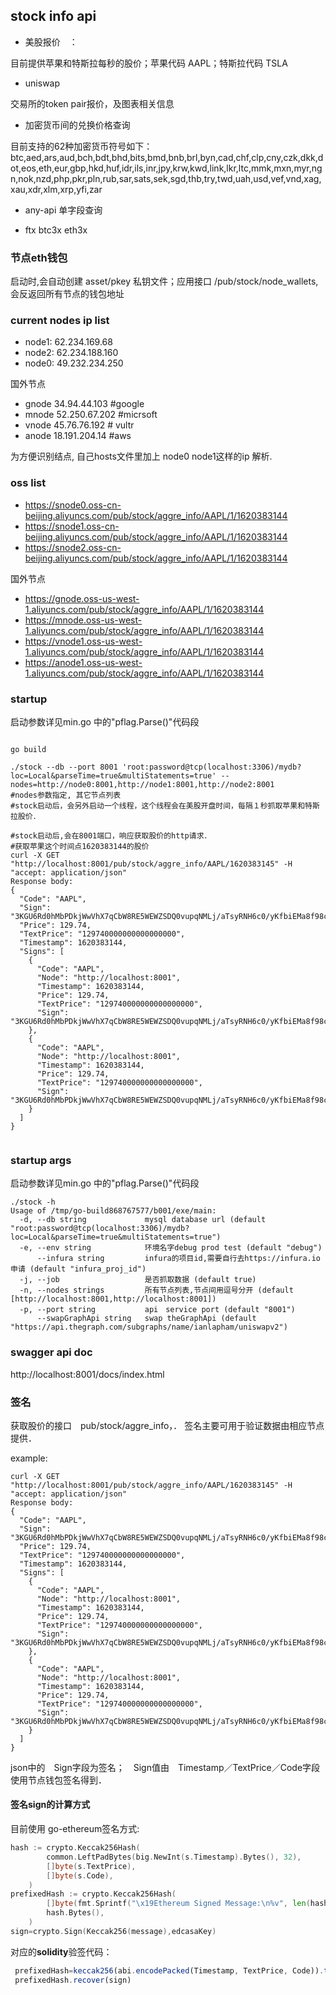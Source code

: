 
## stock info api
- 美股报价　：

目前提供苹果和特斯拉每秒的股价；苹果代码 AAPL；特斯拉代码 TSLA

- uniswap

交易所的token pair报价，及图表相关信息

- 加密货币间的兑换价格查询

目前支持的62种加密货币符号如下：btc,aed,ars,aud,bch,bdt,bhd,bits,bmd,bnb,brl,byn,cad,chf,clp,cny,czk,dkk,dot,eos,eth,eur,gbp,hkd,huf,idr,ils,inr,jpy,krw,kwd,link,lkr,ltc,mmk,mxn,myr,ngn,nok,nzd,php,pkr,pln,rub,sar,sats,sek,sgd,thb,try,twd,uah,usd,vef,vnd,xag,xau,xdr,xlm,xrp,yfi,zar

- any-api 单字段查询

- ftx btc3x eth3x

### 节点eth钱包
启动时,会自动创建 asset/pkey 私钥文件；应用接口 /pub/stock/node_wallets,会反返回所有节点的钱包地址


### current nodes ip list 
- node1: 62.234.169.68
- node2: 62.234.188.160 
- node0: 49.232.234.250

国外节点
- gnode 34.94.44.103   #google
- mnode 52.250.67.202  #micrsoft
- vnode 45.76.76.192  # vultr
- anode 18.191.204.14  #aws

为方便识别结点, 自己hosts文件里加上 node0 node1这样的ip 解析.
### oss list
- https://snode0.oss-cn-beijing.aliyuncs.com/pub/stock/aggre_info/AAPL/1/1620383144
- https://snode1.oss-cn-beijing.aliyuncs.com/pub/stock/aggre_info/AAPL/1/1620383144
- https://snode2.oss-cn-beijing.aliyuncs.com/pub/stock/aggre_info/AAPL/1/1620383144

国外节点
- https://gnode.oss-us-west-1.aliyuncs.com/pub/stock/aggre_info/AAPL/1/1620383144
- https://mnode.oss-us-west-1.aliyuncs.com/pub/stock/aggre_info/AAPL/1/1620383144
- https://vnode1.oss-us-west-1.aliyuncs.com/pub/stock/aggre_info/AAPL/1/1620383144
- https://anode1.oss-us-west-1.aliyuncs.com/pub/stock/aggre_info/AAPL/1/1620383144





### startup 
启动参数详见min.go 中的"pflag.Parse()"代码段
```shell script

go build 

./stock --db --port 8001 'root:password@tcp(localhost:3306)/mydb?loc=Local&parseTime=true&multiStatements=true' --nodes=http://node0:8001,http://node1:8001,http://node2:8001
#nodes参数指定, 其它节点列表
#stock启动后，会另外启动一个线程，这个线程会在美股开盘时间，每隔１秒抓取苹果和特斯拉股价．

#stock启动后,会在8001端口，响应获取股价的http请求．
#获取苹果这个时间点1620383144的股价
curl -X GET "http://localhost:8001/pub/stock/aggre_info/AAPL/1620383145" -H "accept: application/json"
Response body:
{
  "Code": "AAPL",
  "Sign": "3KGU6Rd0hMbPDkjWwVhX7qCbW8RE5WEWZSDQ0vupqNMLj/aTsyRNH6c0/yKfbiEMa8f98cGkUK1vyrR6AQrlNQE=",
  "Price": 129.74,
  "TextPrice": "129740000000000000000",
  "Timestamp": 1620383144,
  "Signs": [
    {
      "Code": "AAPL",
      "Node": "http://localhost:8001",
      "Timestamp": 1620383144,
      "Price": 129.74,
      "TextPrice": "129740000000000000000",
      "Sign": "3KGU6Rd0hMbPDkjWwVhX7qCbW8RE5WEWZSDQ0vupqNMLj/aTsyRNH6c0/yKfbiEMa8f98cGkUK1vyrR6AQrlNQE="
    },
    {
      "Code": "AAPL",
      "Node": "http://localhost:8001",
      "Timestamp": 1620383144,
      "Price": 129.74,
      "TextPrice": "129740000000000000000",
      "Sign": "3KGU6Rd0hMbPDkjWwVhX7qCbW8RE5WEWZSDQ0vupqNMLj/aTsyRNH6c0/yKfbiEMa8f98cGkUK1vyrR6AQrlNQE="
    }
  ]
}


```
### startup args
启动参数详见min.go 中的"pflag.Parse()"代码段

```shell script
./stock -h
Usage of /tmp/go-build868767577/b001/exe/main:
  -d, --db string             mysql database url (default "root:password@tcp(localhost:3306)/mydb?loc=Local&parseTime=true&multiStatements=true")
  -e, --env string            环境名字debug prod test (default "debug")
      --infura string         infura的项目id,需要自行去https://infura.io申请 (default "infura_proj_id")
  -j, --job                   是否抓取数据 (default true)
  -n, --nodes strings         所有节点列表,节点间用逗号分开 (default [http://localhost:8001,http://localhost:8001])
  -p, --port string           api　service port (default "8001")
      --swapGraphApi string   swap theGraphApi (default "https://api.thegraph.com/subgraphs/name/ianlapham/uniswapv2")
```

### swagger api doc
http://localhost:8001/docs/index.html


### 签名
获取股价的接口　pub/stock/aggre_info，．
签名主要可用于验证数据由相应节点提供．

example:
```shell script
curl -X GET "http://localhost:8001/pub/stock/aggre_info/AAPL/1620383145" -H "accept: application/json"
Response body:
{
  "Code": "AAPL",
  "Sign": "3KGU6Rd0hMbPDkjWwVhX7qCbW8RE5WEWZSDQ0vupqNMLj/aTsyRNH6c0/yKfbiEMa8f98cGkUK1vyrR6AQrlNQE=",
  "Price": 129.74,
  "TextPrice": "129740000000000000000",
  "Timestamp": 1620383144,
  "Signs": [
    {
      "Code": "AAPL",
      "Node": "http://localhost:8001",
      "Timestamp": 1620383144,
      "Price": 129.74,
      "TextPrice": "129740000000000000000",
      "Sign": "3KGU6Rd0hMbPDkjWwVhX7qCbW8RE5WEWZSDQ0vupqNMLj/aTsyRNH6c0/yKfbiEMa8f98cGkUK1vyrR6AQrlNQE="
    },
    {
      "Code": "AAPL",
      "Node": "http://localhost:8001",
      "Timestamp": 1620383144,
      "Price": 129.74,
      "TextPrice": "129740000000000000000",
      "Sign": "3KGU6Rd0hMbPDkjWwVhX7qCbW8RE5WEWZSDQ0vupqNMLj/aTsyRNH6c0/yKfbiEMa8f98cGkUK1vyrR6AQrlNQE="
    }
  ]
}
```
json中的　Sign字段为签名；　Sign值由　Timestamp／TextPrice／Code字段使用节点钱包签名得到．

#### 签名sign的计算方式
目前使用 go-ethereum签名方式:

```go
hash := crypto.Keccak256Hash(
		common.LeftPadBytes(big.NewInt(s.Timestamp).Bytes(), 32),
		[]byte(s.TextPrice),
		[]byte(s.Code),
	)
prefixedHash := crypto.Keccak256Hash(
        []byte(fmt.Sprintf("\x19Ethereum Signed Message:\n%v", len(hash))),
        hash.Bytes(),
    )
sign=crypto.Sign(Keccak256(message),edcasaKey)
```

对应的**solidity**验签代码：
```js
 prefixedHash=keccak256(abi.encodePacked(Timestamp, TextPrice, Code)).toEthSignedMessageHash()
 prefixedHash.recover(sign)
```






